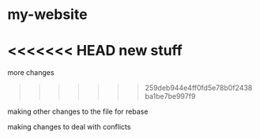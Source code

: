 # my-website

<<<<<<< HEAD
new stuff
=======
more changes
>>>>>>> 259deb944e4ff0fd5e78b0f2438ba1be7be997f9

making other changes to the file for rebase


making changes to deal with conflicts
